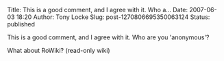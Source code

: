 Title: This is a good comment, and I agree with it. Who a...
Date: 2007-06-03 18:20
Author: Tony Locke
Slug: post-1270806695350063124
Status: published

This is a good comment, and I agree with it. Who are you 'anonymous'?  
  
What about RoWiki? (read-only wiki)
